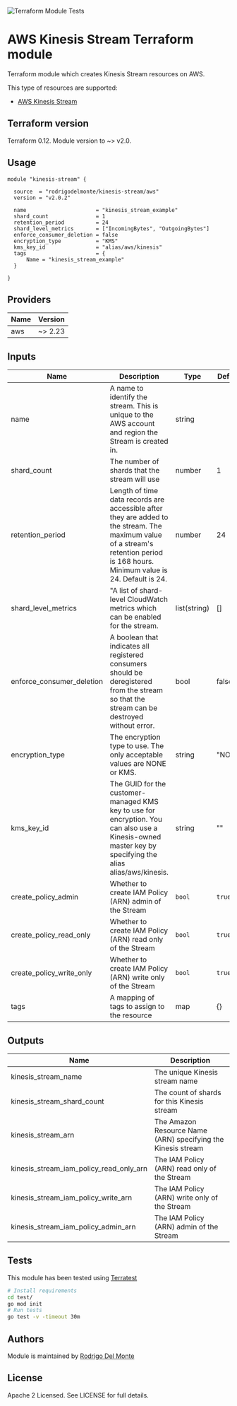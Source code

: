 ![Terraform Module Tests](https://github.com/rodrigodelmonte/terraform-aws-kinesis-stream/workflows/Terraform%20Module%20Tests/badge.svg)

# AWS Kinesis Stream Terraform module

Terraform module which creates Kinesis Stream resources on AWS.

This type of resources are supported:

* [AWS Kinesis Stream](https://www.terraform.io/docs/providers/aws/r/kinesis_stream.html)

## Terraform version

Terraform 0.12. Module version to ~> v2.0.

## Usage

```hcl
module "kinesis-stream" {

  source  = "rodrigodelmonte/kinesis-stream/aws"
  version = "v2.0.2"

  name                      = "kinesis_stream_example"
  shard_count               = 1
  retention_period          = 24
  shard_level_metrics       = ["IncomingBytes", "OutgoingBytes"]
  enforce_consumer_deletion = false
  encryption_type           = "KMS"
  kms_key_id                = "alias/aws/kinesis"
  tags                      = {
      Name = "kinesis_stream_example"
  }

}
```

## Providers

| Name | Version |
|------|---------|
| aws  | ~> 2.23 |

## Inputs

| Name | Description | Type | Default | Required |
|------|-------------|------|---------|:-----:|
|name|A name to identify the stream. This is unique to the AWS account and region the Stream is created in.|string||yes|
|shard_count|The number of shards that the stream will use|number|1|yes|
|retention_period|Length of time data records are accessible after they are added to the stream. The maximum value of a stream's retention period is 168 hours. Minimum value is 24. Default is 24.|number|24|yes|
|shard_level_metrics|"A list of shard-level CloudWatch metrics which can be enabled for the stream.|list(string)|[]|no|
|enforce_consumer_deletion|A boolean that indicates all registered consumers should be deregistered from the stream so that the stream can be destroyed without error.|bool|false|no|
|encryption_type|The encryption type to use. The only acceptable values are NONE or KMS.|string|"NONE"|no|
|kms_key_id|The GUID for the customer-managed KMS key to use for encryption. You can also use a Kinesis-owned master key by specifying the alias alias/aws/kinesis.|string|""|no|
| create\_policy\_admin | Whether to create IAM Policy (ARN) admin of the Stream | `bool` | `true` | no |
| create\_policy\_read\_only | Whether to create IAM Policy (ARN) read only of the Stream | `bool` | `true` | no |
| create\_policy\_write\_only | Whether to create IAM Policy (ARN) write only of the Stream | `bool` | `true` | no |
|tags|A mapping of tags to assign to the resource|map|{}|no|

## Outputs

| Name | Description |
|------|-------------|
|kinesis_stream_name|The unique Kinesis stream name|
|kinesis_stream_shard_count|The count of shards for this Kinesis stream|
|kinesis_stream_arn|The Amazon Resource Name (ARN) specifying the Kinesis stream|
|kinesis_stream_iam_policy_read_only_arn|The IAM Policy (ARN) read only of the Stream|
|kinesis_stream_iam_policy_write_arn|The IAM Policy (ARN) write only of the Stream|
|kinesis_stream_iam_policy_admin_arn|The IAM Policy (ARN) admin of the Stream|

## Tests

This module has been tested using [Terratest](https://github.com/gruntwork-io/terratest)

```sh
# Install requirements
cd test/
go mod init
# Run tests
go test -v -timeout 30m
```

## Authors

Module is maintained by [Rodrigo Del Monte](https://github.com/rodrigodelmonte)

## License

Apache 2 Licensed. See LICENSE for full details.
